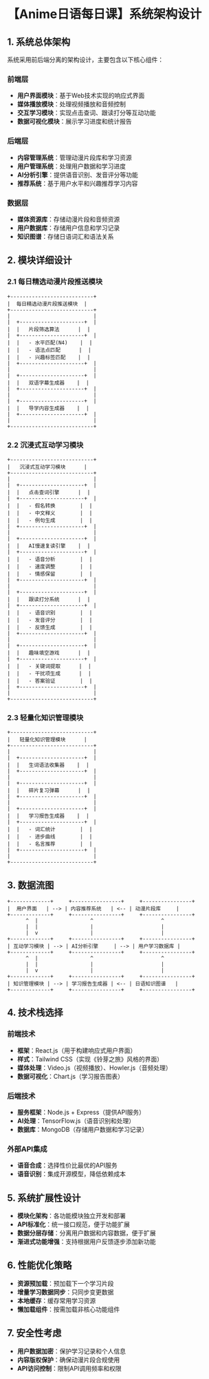# 【Anime日语每日课】系统架构设计

## 1. 系统总体架构

系统采用前后端分离的架构设计，主要包含以下核心组件：

### 前端层
- **用户界面模块**：基于Web技术实现的响应式界面
- **媒体播放模块**：处理视频播放和音频控制
- **交互学习模块**：实现点击查词、跟读打分等互动功能
- **数据可视化模块**：展示学习进度和统计报告

### 后端层
- **内容管理系统**：管理动漫片段库和学习资源
- **用户管理系统**：处理用户数据和学习进度
- **AI分析引擎**：提供语音识别、发音评分等功能
- **推荐系统**：基于用户水平和兴趣推荐学习内容

### 数据层
- **媒体资源库**：存储动漫片段和音频资源
- **用户数据库**：存储用户信息和学习记录
- **知识图谱**：存储日语词汇和语法关系

## 2. 模块详细设计

### 2.1 每日精选动漫片段推送模块
```
+---------------------------+
|  每日精选动漫片段推送模块  |
+---------------------------+
|                           |
|  +---------------------+  |
|  |   片段筛选算法      |  |
|  +---------------------+  |
|  |   - 水平匹配(N4)    |  |
|  |   - 语法点匹配      |  |
|  |   - 兴趣标签匹配    |  |
|  +---------------------+  |
|                           |
|  +---------------------+  |
|  |   双语字幕生成器    |  |
|  +---------------------+  |
|                           |
|  +---------------------+  |
|  |   导学内容生成器    |  |
|  +---------------------+  |
|                           |
+---------------------------+
```

### 2.2 沉浸式互动学习模块
```
+---------------------------+
|   沉浸式互动学习模块      |
+---------------------------+
|                           |
|  +---------------------+  |
|  |   点击查词引擎      |  |
|  +---------------------+  |
|  |   - 假名转换        |  |
|  |   - 中文释义        |  |
|  |   - 例句生成        |  |
|  +---------------------+  |
|                           |
|  +---------------------+  |
|  |   AI慢速复读引擎    |  |
|  +---------------------+  |
|  |   - 语音分析        |  |
|  |   - 速度调整        |  |
|  |   - 情感保留        |  |
|  +---------------------+  |
|                           |
|  +---------------------+  |
|  |   跟读打分系统      |  |
|  +---------------------+  |
|  |   - 语音识别        |  |
|  |   - 发音评分        |  |
|  |   - 反馈生成        |  |
|  +---------------------+  |
|                           |
|  +---------------------+  |
|  |   趣味填空游戏      |  |
|  +---------------------+  |
|  |   - 关键词提取      |  |
|  |   - 干扰项生成      |  |
|  |   - 答案验证        |  |
|  +---------------------+  |
|                           |
+---------------------------+
```

### 2.3 轻量化知识管理模块
```
+---------------------------+
|   轻量化知识管理模块      |
+---------------------------+
|                           |
|  +---------------------+  |
|  |   生词语法收集器    |  |
|  +---------------------+  |
|                           |
|  +---------------------+  |
|  |   碎片复习弹幕      |  |
|  +---------------------+  |
|                           |
|  +---------------------+  |
|  |   学习报告生成器    |  |
|  +---------------------+  |
|  |   - 词汇统计        |  |
|  |   - 进步曲线        |  |
|  |   - 名言推荐        |  |
|  +---------------------+  |
|                           |
+---------------------------+
```

## 3. 数据流图

```
+-------------+     +----------------+     +----------------+
|  用户界面   | --> | 内容推荐系统   | <-- | 动漫片段库     |
+-------------+     +----------------+     +----------------+
      ^  |                 ^                      ^
      |  |                 |                      |
      |  v                 |                      |
+-------------+     +----------------+     +----------------+
| 互动学习模块 | --> | AI分析引擎     | --> | 用户学习数据库 |
+-------------+     +----------------+     +----------------+
      ^  |                 ^                      ^
      |  |                 |                      |
      |  v                 |                      |
+-------------+     +----------------+     +----------------+
| 知识管理模块 | --> | 学习报告生成器 | <-- | 日语知识图谱   |
+-------------+     +----------------+     +----------------+
```

## 4. 技术栈选择

### 前端技术
- **框架**：React.js（用于构建响应式用户界面）
- **样式**：Tailwind CSS（实现《铃芽之旅》风格的界面）
- **媒体处理**：Video.js（视频播放）、Howler.js（音频处理）
- **数据可视化**：Chart.js（学习报告图表）

### 后端技术
- **服务框架**：Node.js + Express（提供API服务）
- **AI处理**：TensorFlow.js（语音识别和处理）
- **数据库**：MongoDB（存储用户数据和学习记录）

### 外部API集成
- **语音合成**：选择性价比最优的API服务
- **语音识别**：集成开源模型，降低依赖成本

## 5. 系统扩展性设计

- **模块化架构**：各功能模块独立开发和部署
- **API标准化**：统一接口规范，便于功能扩展
- **数据分层存储**：分离用户数据和内容数据，便于扩展
- **渐进式功能增强**：支持根据用户反馈逐步添加新功能

## 6. 性能优化策略

- **资源预加载**：预加载下一个学习片段
- **增量学习数据同步**：只同步变更数据
- **本地缓存**：缓存常用学习资源
- **懒加载组件**：按需加载非核心功能组件

## 7. 安全性考虑

- **用户数据加密**：保护学习记录和个人信息
- **内容版权保护**：确保动漫片段合规使用
- **API访问控制**：限制API调用频率和权限
